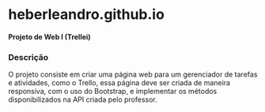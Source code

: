 # heberleandro.github.io 

<h4> Projeto de Web I <strong>(Trellei)</strong></h4>
  
<h3> Descrição </h3>
  <p>O projeto consiste em criar uma página web para um gerenciador de tarefas e atividades, como o Trello, essa página deve ser criada de maneira responsiva, com o uso do Bootstrap, e implementar os métodos disponibilizados na API criada pelo professor.</p>
